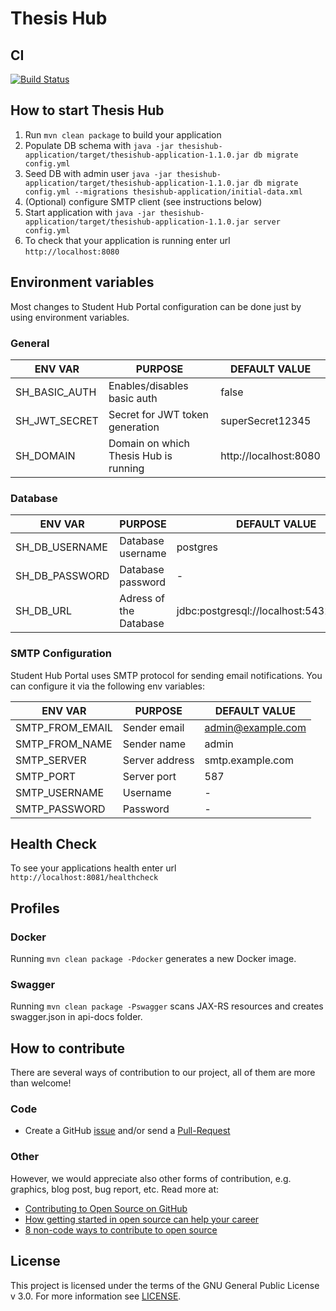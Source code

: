 # Thesis Hub

## CI

[![Build Status](https://travis-ci.org/StudentHubCZ/thesishub.svg?branch=master)](https://travis-ci.org/StudentHubCZ/thesishub)

## How to start Thesis Hub

1. Run `mvn clean package` to build your application
1. Populate DB schema with `java -jar thesishub-application/target/thesishub-application-1.1.0.jar db migrate config.yml`
1. Seed DB with admin user `java -jar thesishub-application/target/thesishub-application-1.1.0.jar db migrate config.yml --migrations thesishub-application/initial-data.xml`
1. (Optional) configure SMTP client (see instructions below)
1. Start application with `java -jar thesishub-application/target/thesishub-application-1.1.0.jar server config.yml`
1. To check that your application is running enter url `http://localhost:8080`

## Environment variables

Most changes to Student Hub Portal configuration can be done just by using environment variables.

### General

| ENV VAR          | PURPOSE                               | DEFAULT VALUE         |
| ---------------- |-------------------------------------- | --------------------- |
| SH_BASIC_AUTH    | Enables/disables basic auth           | false                 |
| SH_JWT_SECRET    | Secret for JWT token generation       | superSecret12345      |
| SH_DOMAIN        | Domain on which Thesis Hub is running | http://localhost:8080 |

### Database

| ENV VAR         | PURPOSE                       | DEFAULT VALUE                             |
| --------------- |------------------------------ | ----------------------------------------- |
| SH_DB_USERNAME  | Database username             | postgres                                  |
| SH_DB_PASSWORD  | Database password             | -                                         |
| SH_DB_URL       | Adress of the Database        | jdbc:postgresql://localhost:5432/postgres |

### SMTP Configuration

Student Hub Portal uses SMTP protocol for sending email notifications. You can configure it via the following env variables:

| ENV VAR         | PURPOSE        | DEFAULT VALUE       |
| --------------- |----------------| --------------------|
| SMTP_FROM_EMAIL | Sender email   | admin@example.com   |
| SMTP_FROM_NAME  | Sender name    | admin               |
| SMTP_SERVER     | Server address | smtp.example.com    |
| SMTP_PORT       | Server port    | 587                 |
| SMTP_USERNAME   | Username       | -                   |
| SMTP_PASSWORD   | Password       | -                   |


## Health Check

To see your applications health enter url `http://localhost:8081/healthcheck`

## Profiles

### Docker

Running ```mvn clean package -Pdocker``` generates a new Docker image.

### Swagger

Running ```mvn clean package -Pswagger``` scans JAX-RS resources and creates swagger.json in api-docs folder.

## How to contribute

There are several ways of contribution to our project, all of them are more than welcome!

### Code

* Create a GitHub [issue](https://github.com/StudentHubCZ/thesishub/issues/new) and/or send a [Pull-Request](https://github.com/StudentHubCZ/thesishub/compare)

### Other

However, we would appreciate also other forms of contribution, e.g. graphics, blog post, bug report, etc. Read more at:

* [Contributing to Open Source on GitHub](https://guides.github.com/activities/contributing-to-open-source/)
* [How getting started in open source can help your career](https://opensource.com/life/16/1/3-new-open-source-contributors-share-their-experiences)
* [8 non-code ways to contribute to open source](https://opensource.com/life/16/1/8-ways-contribute-open-source-without-writing-code)

## License

This project is licensed under the terms of the GNU General Public License v 3.0. For more information see [LICENSE](https://github.com/StudentHubCZ/thesishub/blob/master/LICENSE).
